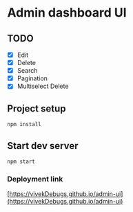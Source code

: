 # Admin dashboard UI

## TODO

- [x] Edit
- [x] Delete
- [x] Search
- [x] Pagination
- [x] Multiselect Delete

## Project setup

```
npm install
```

## Start dev server

```
npm start
```

### Deployment link

[https://vivekDebugs.github.io/admin-ui](https://vivekDebugs.github.io/admin-ui)
